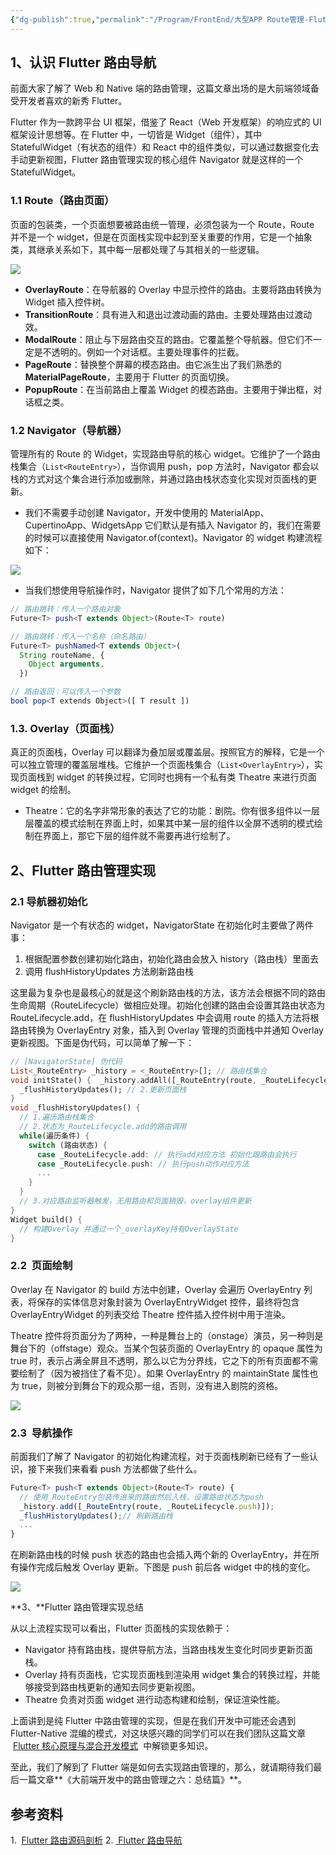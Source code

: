 ```yaml
---
{"dg-publish":true,"permalink":"/Program/FrontEnd/大型APP Route管理-Flutter/","noteIcon":"","created":"2025-06-08T17:11:41.972+08:00"}
---
```



## 1、认识 Flutter 路由导航

前面大家了解了 Web 和 Native 端的路由管理，这篇文章出场的是大前端领域备受开发者喜欢的新秀 Flutter。

Flutter 作为一款跨平台 UI 框架，借鉴了 React（Web 开发框架）的响应式的 UI 框架设计思想等。在 Flutter 中，一切皆是 Widget（组件），其中 StatefulWidget（有状态的组件）和 React 中的组件类似，可以通过数据变化去手动更新视图，Flutter 路由管理实现的核心组件 Navigator 就是这样的一个 StatefulWidget。

### 1.1 Route（路由页面）

页面的包装类，一个页面想要被路由统一管理，必须包装为一个 Route，Route 并不是一个 widget，但是在页面栈实现中起到至关重要的作用，它是一个抽象类，其继承关系如下，其中每一层都处理了与其相关的一些逻辑。

![](/img/user/z-attchements/media/640-14.png)

- **OverlayRoute**：在导航器的 Overlay 中显示控件的路由。主要将路由转换为 Widget 插入控件树。
- **TransitionRoute**：具有进入和退出过渡动画的路由。主要处理路由过渡动效。
- **ModalRoute**：阻止与下层路由交互的路由。它覆盖整个导航器。但它们不一定是不透明的。例如一个对话框。主要处理事件的拦截。
- **PageRoute**：替换整个屏幕的模态路由。由它派生出了我们熟悉的**MaterialPageRoute**，主要用于 Flutter 的页面切换。
- **PopupRoute**：在当前路由上覆盖 Widget 的模态路由。主要用于弹出框，对话框之类。

### 1.2 Navigator（导航器）

管理所有的 Route 的 Widget，实现路由导航的核心 widget。它维护了一个路由栈集合（`List<RouteEntry>`），当你调用 push，pop 方法时，Navigator 都会以栈的方式对这个集合进行添加或删除，并通过路由栈状态变化实现对页面栈的更新。

- 我们不需要手动创建 Navigator，开发中使用的 MaterialApp、CupertinoApp、WidgetsApp 它们默认是有插入 Navigator 的，我们在需要的时候可以直接使用 Navigator.of(context)。Navigator 的 widget 构建流程如下：

![](/img/user/z-attchements/media/640-14.png)

- 当我们想使用导航操作时，Navigator 提供了如下几个常用的方法：

```typescript
// 路由跳转：传入一个路由对象
Future<T> push<T extends Object>(Route<T> route)

// 路由跳转：传入一个名称（命名路由）
Future<T> pushNamed<T extends Object>(
  String routeName, {
    Object arguments,
  })

// 路由返回：可以传入一个参数
bool pop<T extends Object>([ T result ])
```

### 1.3. Overlay（页面栈）

真正的页面栈，Overlay 可以翻译为叠加层或覆盖层。按照官方的解释，它是一个可以独立管理的覆盖层堆栈。它维护一个页面栈集合（`List<OverlayEntry>`），实现页面栈到 widget 的转换过程，它同时也拥有一个私有类 Theatre 来进行页面 widget 的绘制。

- Theatre：它的名字非常形象的表达了它的功能：剧院。你有很多组件以一层层覆盖的模式绘制在界面上时，如果其中某一层的组件以全屏不透明的模式绘制在界面上，那它下层的组件就不需要再进行绘制了。

## 2、Flutter 路由管理实现

### 2.1 导航器初始化

Navigator 是一个有状态的 widget，NavigatorState 在初始化时主要做了两件事：

1. 根据配置参数创建初始化路由，初始化路由会放入 history（路由栈）里面去
2. 调用 flushHistoryUpdates 方法刷新路由栈

这里最为复杂也是最核心的就是这个刷新路由栈的方法，该方法会根据不同的路由生命周期（RouteLifecycle）做相应处理。初始化创建的路由会设置其路由状态为 RouteLifecycle.add，在 flushHistoryUpdates 中会调用 route 的插入方法将根路由转换为 OverlayEntry 对象，插入到 Overlay 管理的页面栈中并通知 Overlay 更新视图。下面是伪代码，可以简单了解一下：

```dart
// [NavigatorState] 伪代码
List<_RouteEntry> _history = <_RouteEntry>[]; // 路由栈集合
void initState() {  _history.addAll([_RouteEntry(route, _RouteLifecycle.add)]);// 1.依据初始化构建参数创建初始化路由_RouteEntry,放入_history集合
  _flushHistoryUpdates(); // 2.更新页面栈
}
void _flushHistoryUpdates() {
  // 1.遍历路由栈集合
  // 2.状态为_RouteLifecycle.add的路由调用
  while(遍历条件) {
    switch (路由状态) {
      case _RouteLifecycle.add: // 执行add对应方法 初始化跟路由会执行
      case _RouteLifecycle.push: // 执行push动作对应方法
      ...
    }
  }
  // 3.对应路由监听器触发，无用路由和页面销毁，overlay组件更新
}
Widget build() {
  // 构建Overlay 并通过一个_overlayKey持有OverlayState
}
```

### 2.2  页面绘制

Overlay 在 Navigator 的 build 方法中创建，Overlay 会遍历 OverlayEntry 列表，将保存的实体信息对象封装为 OverlayEntryWidget 控件，最终将包含 OverlayEntryWidget 的列表交给 Theatre 控件插入控件树中用于渲染。

Theatre 控件将页面分为了两种，一种是舞台上的（onstage）演员，另一种则是舞台下的（offstage）观众。当某个包装页面的 OverlayEntry 的 opaque 属性为 true 时，表示占满全屏且不透明，那么以它为分界线，它之下的所有页面都不需要绘制了（因为被挡住了看不见）。如果 OverlayEntry 的 maintainState 属性也为 true，则被分到舞台下的观众那一组，否则，没有进入剧院的资格。

![](/img/user/z-attchements/media/640-1.jpg)

### 2.3  导航操作

前面我们了解了 Navigator 的初始化构建流程，对于页面栈刷新已经有了一些认识，接下来我们来看看 push 方法都做了些什么。

```typescript
Future<T> push<T extends Object>(Route<T> route) {
  // 使用_RouteEntry包装传进来的路由然后入栈，设置路由状态为push
  _history.add([_RouteEntry(route, _RouteLifecycle.push)]);
  _flushHistoryUpdates();// 刷新路由栈
  ...
}
```

在刷新路由栈的时候 push 状态的路由也会插入两个新的 OverlayEntry，并在所有操作完成后触发 Overlay 更新。下图是 push 前后各 widget 中的栈的变化。

![](/img/user/z-attchements/media/640-14.png)

**3、**Flutter 路由管理实现总结

从以上流程实现可以看出，Flutter 页面栈的实现依赖于：

- Navigator 持有路由栈，提供导航方法，当路由栈发生变化时同步更新页面栈。
- Overlay 持有页面栈，它实现页面栈到渲染用 widget 集合的转换过程，并能够接受到路由栈更新的通知去同步更新视图。
- Theatre 负责对页面 widget 进行动态构建和绘制，保证渲染性能。

上面讲到是纯 Flutter 中路由管理的实现，但是在我们开发中可能还会遇到 Flutter-Native 混编的模式，对这块感兴趣的同学们可以在我们团队这篇文章  [Flutter 核心原理与混合开发模式](http://mp.weixin.qq.com/s?__biz=MzI1NjEwMTM4OA==&mid=2651233359&idx=1&sn=801697fcda8ba5ac17510ff86b034f65&chksm=f1d9e12cc6ae683a1245aa2d2762493774ff9a76c92392e1064c9372f1ff16396ef8b4d2d6ed&scene=21#wechat_redirect)  中解锁更多知识。

至此，我们了解到了 Flutter 端是如何去实现路由管理的，那么，就请期待我们最后一篇文章**《大前端开发中的路由管理之六：总结篇》**。

## 参考资料

1.  [Flutter 路由源码剖析](https://zhuanlan.zhihu.com/p/208788731) 
2. [ Flutter 路由导航](https://zhuanlan.zhihu.com/p/144820879)
